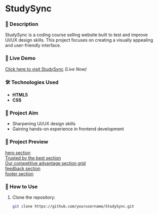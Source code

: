 # StudySync

### 📌 Description
StudySync is a coding course selling website built to test and improve UI/UX design skills. This project focuses on creating a visually appealing and user-friendly interface.

### 🚀 Live Demo
[Click here to visit StudySync](https://study-sync-ui-xi.vercel.app/) *(Live Now)*

### 🛠️ Technologies Used
- **HTML5**  
- **CSS**  

### 🎯 Project Aim
- Sharpening UI/UX design skills  
- Gaining hands-on experience in frontend development  

### 📸 Project Preview
[hero section](https://github.com/user-attachments/assets/97cf8451-487e-4742-b8f5-0c873e5ec5e2) <br>
[Trusted by the best section](https://github.com/user-attachments/assets/10c7d794-3059-48dd-bd04-32414525601c) <br>
[Our competitive advantage section grid](https://github.com/user-attachments/assets/49d19567-5058-4fa3-95a0-dd65e8c48499) <br>
[feedback section](https://github.com/user-attachments/assets/a057e109-f9f3-45cb-9b80-c9d764fe6a48) <br>
[footer section](https://github.com/user-attachments/assets/7dfedf13-a16e-45a1-8ce5-c46825e1117c) <br>

### 📂 How to Use
1. Clone the repository:  
   ```bash
   git clone https://github.com/yourusername/StudySync.git
